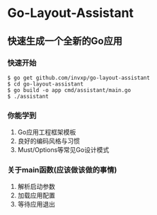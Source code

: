 # Go-Layout-Assistant
## 快速生成一个全新的Go应用
### 快速开始
```
$ go get github.com/invxp/go-layout-assistant
$ cd go-layout-assistant
$ go build -o app cmd/assistant/main.go
$ ./assistant
```

### 你能学到
1. Go应用工程框架模板
2. 良好的编码风格与习惯
3. Must/Options等常见Go设计模式

### 关于main函数(应该做该做的事情)
1. 解析启动参数
2. 加载应用配置
3. 等待应用退出
